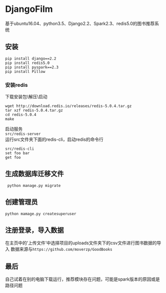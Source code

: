 # DjangoFilm
基于ubuntu16.04、python3.5、Django2.2、Spark2.3、redis5.0的图书推荐系统

## 安装
```
pip install django==2.2
pip install redis5.0
pip install pyspark==2.3
pip install Pillow
```  

### 安装redis
下载安装包\解压\启动
```
wget http://download.redis.io/releases/redis-5.0.4.tar.gz
tar xzf redis-5.0.4.tar.gz
cd redis-5.0.4
make
```  
启动服务  
`src/redis-server`   
运行src文件夹下面的redis-cli，启动redis的命令行
```
src/redis-cli
set foo bar
get foo
```

## 生成数据库迁移文件
` python manage.py migrate`

## 创建管理员
`python mamage.py createsuperuser`

## 注册登录，导入数据
在主页中的‘上传文件’中选择项目的uploads文件夹下的csv文件进行图书数据的导入
数据来源与`https://github.com/moverzp/GoodBooks`

## 最后
自己试着在别的电脑下载运行，推荐模块存在问题，可能是spark版本的原因或是路径问题
